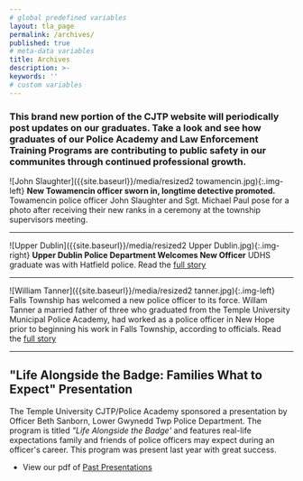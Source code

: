 ```yaml
---
# global predefined variables
layout: tla_page
permalink: /archives/
published: true
# meta-data variables
title: Archives
description: >-
keywords: ''
# custom variables
---
```

### This brand new portion of the CJTP website will periodically post updates on our graduates. Take a look and see how graduates of our Police Academy and Law Enforcement Training Programs are contributing to public safety in our communites through continued professional growth.

![John Slaughter]({{site.baseurl}}/media/resized2 towamencin.jpg){:.img-left}
**New Towamencin officer sworn in, longtime detective promoted.**
Towamencin police officer John Slaughter and Sgt. Michael Paul pose for a photo after receiving their new ranks in a ceremony at the township supervisors meeting.

___

![Upper Dublin]({{site.baseurl}}/media/resized2 Upper Dublin.jpg){:.img-right}
**Upper Dublin Police Department Welcomes New Officer**
UDHS graduate was with Hatfield police. Read the [full story](http://www.montgomerynews.com/amblergazette/news/upper-dublin-police-department-welcomes-new-officer/article_bcacc8ef-f37b-5d38-a5f1-339c1b6f2e64.html)

___

![William Tanner]({{site.baseurl}}/media/resized2 tanner.jpg){:.img-left}
Falls Township has welcomed a new police officer to its force. Willam Tanner a married father of three who graduated from the Temple University Municipal Police Academy, had worked as a police officer in New Hope prior to beginning his work in Falls Township, according to officials. Read the [full story](http://levittownnow.com/2016/05/20/falls-twp-welcomes-new-officer-updates-community-department/)

___

## "Life Alongside the Badge: Families What to Expect" Presentation
The Temple University CJTP/Police Academy sponsored a presentation by Officer Beth Sanborn, Lower Gwynedd Twp Police Department. The program is titled _"Life Alongside the Badge'_ and features real-life expectations family and friends of police officers may expect during an officer's career. This program was present last year with great success.
- View our pdf of [Past Presentations](https://liberalarts.temple.edu/sites/liberalarts/files/CJTP%20Past%20Presentations.pdf)

